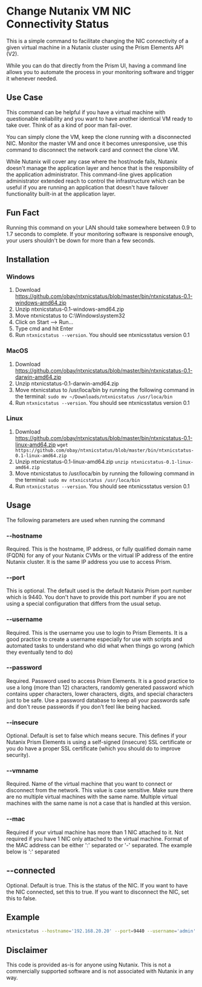 # Change Nutanix VM NIC Connectivity Status

This is a simple command to facilitate changing the NIC connectivity of a given virtual machine in a Nutanix cluster using the Prism Elements API (V2).

While you can do that directly from the Prism UI, having a command line allows you to automate the process in your monitoring software and trigger it whenever needed.

## Use Case

This command can be helpful if you have a virtual machine with questionable reliability and you want to have another identical VM ready to take over. Think of as a kind of poor man fail-over.

You can simply clone the VM, keep the clone running with a disconnected NIC. Monitor the master VM and once it becomes unresponsive, use this command to disconnect the network card and connect the clone VM.

While Nutanix will cover any case where the host/node fails, Nutanix doesn't manage the application layer and hence that is the responsibility of the application administrator. This command-line gives application administrator extended reach to control the infrastructure which can be useful if you are running an application that doesn't have failover functionality built-in at the application layer.

## Fun Fact

Running this command on your LAN should take somewhere between 0.9 to 1.7 seconds to complete. If your monitoring software is responsive enough, your users shouldn't be down for more than a few seconds.

## Installation

### Windows

1. Download https://github.com/obay/ntxnicstatus/blob/master/bin/ntxnicstatus-0.1-windows-amd64.zip
2. Unzip ntxnicstatus-0.1-windows-amd64.zip
3. Move ntxnicstatus to C:\Windows\system32
4. Click on Start --> Run...
5. Type cmd and hit Enter
6. Run `ntxnicstatus --version`. You should see
   ntxnicsstatus version 0.1

### MacOS

1. Download https://github.com/obay/ntxnicstatus/blob/master/bin/ntxnicstatus-0.1-darwin-amd64.zip
2. Unzip ntxnicstatus-0.1-darwin-amd64.zip
3. Move ntxnicstatus to /usr/loca/bin by running the following command in the terminal:
   `sudo mv ~/Downloads/ntxnicstatus /usr/loca/bin`
4. Run `ntxnicstatus --version`. You should see
   ntxnicsstatus version 0.1

### Linux

1. Download https://github.com/obay/ntxnicstatus/blob/master/bin/ntxnicstatus-0.1-linux-amd64.zip
   `wget https://github.com/obay/ntxnicstatus/blob/master/bin/ntxnicstatus-0.1-linux-amd64.zip`
2. Unzip ntxnicstatus-0.1-linux-amd64.zip
   `unzip ntxnicstatus-0.1-linux-amd64.zip`
3. Move ntxnicstatus to /usr/loca/bin by running the following command in the terminal:
   `sudo mv ntxnicstatus /usr/loca/bin`
4. Run `ntxnicstatus --version`. You should see
   ntxnicsstatus version 0.1

## Usage

The following parameters are used when running the command

### --hostname

Required. This is the hostname, IP address, or fully qualified domain name (FQDN) for any of your Nutanix CVMs or the virtual IP address of the entire Nutanix cluster. It is the same IP address you use to access Prism.

### --port

This is optional. The default used is the default Nutanix Prism port number which is 9440. You don't have to provide this port number if you are not using a special configuration that differs from the usual setup.

### --username

Required. This is the username you use to login to Prism Elements. It is a good practice to create a username especially for use with scripts and automated tasks to understand who did what when things go wrong (which they eventually tend to do)

### --password

Required. Password used to access Prism Elements. It is a good practice to use a long (more than 12) characters, randomly generated password which contains upper characters, lower characters, digits, and special characters just to be safe. Use a password database to keep all your passwords safe and don't reuse passwords if you don't feel like being hacked.

### --insecure

Optional. Default is set to false which means secure. This defines if your Nutanix Prism Elements is using a self-signed (insecure) SSL certificate or you do have a proper SSL certificate (which you should do to improve security).

### --vmname

Required. Name of the virtual machine that you want to connect or disconnect from the network. This value is case sensitive. Make sure there are no multiple virtual machines with the same name. Multiple virtual machines with the same name is not a case that is handled at this version.

### --mac

Required if your virtual machine has more than 1 NIC attached to it. Not required if you have 1 NIC only attached to the virtual machine. Format of the MAC address can be either ':' separated or '-' separated. The example below is ':' separated

## --connected

Optional. Default is true. This is the status of the NIC. If you want to have the NIC connected, set this to true. If you want to disconnect the NIC, set this to false.



## Example

```bash
ntxnicstatus --hostname='192.168.20.20' --port=9440 --username='admin' --password='supersecret' --insecure=false --vmname='Windows VM test' --mac='50:6b:8d:57:a3:81' --connected=false
```



## Disclaimer

This code is provided as-is for anyone using Nutanix. This is not a commercially supported software and is not associated with Nutanix in any way.